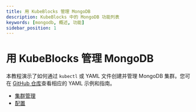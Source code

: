 ```yaml
---
title: 用 KubeBlocks 管理 MongoDB
description: KubeBlocks 中的 MongoDB 功能列表
keywords: [mongodb, 概述, 功能]
sidebar_position: 1
---
```


# 用 KubeBlocks 管理 MongoDB

本教程演示了如何通过 `kubectl` 或 YAML 文件创建并管理 MongoDB 集群。您可在 [GitHub 仓库](https://github.com/apecloud/kubeblocks-addons/tree/release-0.9/examples/mongodb)查看相应的 YAML 示例和指南。

* [集群管理](./cluster-management/create-and-connect-to-a-mongodb-cluster.md)
* [配置](./configuration/configuration.md)
